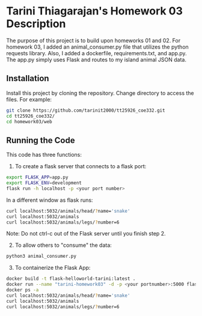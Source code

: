 # Tarini Thiagarajan's Homework 03 Description

The purpose of this project is to build upon homeworks 01 and 02. For homework 03, I added an animal_consumer.py file that 
utilizes the python requests library. Also, I added a dockerfile, requirements.txt, and app.py. The app.py simply uses Flask 
and routes to my island animal JSON data. 

## Installation

Install this project by cloning the repository. Change directory to access the files. For example:

```bash
git clone https://github.com/tarinit2000/tt25926_coe332.git
cd tt25926_coe332/
cd homework03/web
```

## Running the Code

This code has three functions: 

1) To create a flask server that connects to a flask port:

```bash
export FLASK_APP=app.py
export FLASK_ENV=development
flask run -h localhost -p <your port number>
```
In a different window as flask runs: 

```bash
curl localhost:5032/animals/head/?name='snake'
curl localhost:5032/animals
curl localhost:5032/animals/legs/?number=6
```
Note: Do not ctrl-c out of the Flask server until you finish step 2.

2) To allow others to "consume" the data:

```bash
python3 animal_consumer.py
```

3) To containerize the Flask App:

```bash
docker build -t flask-helloworld-tarini:latest .
docker run --name "tarini-homework03" -d -p <your portnumber>:5000 flask-helloworld-tarini
docker ps -a
curl localhost:5032/animals/head/?name='snake'
curl localhost:5032/animals
curl localhost:5032/animals/legs/?number=6
```
